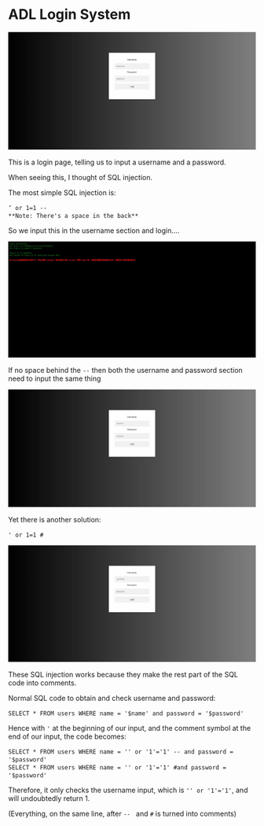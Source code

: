 # ADL Login System

![img](ADLLoginSystem.JPG)

This is a login page, telling us to input a username and a password.

When seeing this, I thought of SQL injection.

The most simple SQL injection is:

	‘ or 1=1 -- 
	**Note: There's a space in the back**

So we input this in the username section and login....

![img2](ADLLoginSystem-SOL.JPG)

If no space behind the `--` then both the username and password section need to input the same thing

![img3](ADLLoginSystem-SOL1.JPG)
	
Yet there is another solution:

	' or 1=1 #
	
![img4](ADLLoginSystem-SOL2.JPG)

These SQL injection works because they make the rest part of the SQL code into comments.


Normal SQL code to obtain and check username and password:

	SELECT * FROM users WHERE name = '$name' and password = '$password'

Hence with `'` at the beginning of our input, and the comment symbol at the end of our input, the code becomes:

	SELECT * FROM users WHERE name = '' or '1'='1' -- and password = '$password'
	SELECT * FROM users WHERE name = '' or '1'='1' #and password = '$password'
	
Therefore, it only checks the username input, which is `'' or '1'='1'`, and will undoubtedly return 1. 

(Everything, on the same line, after `-- ` and `#` is turned into comments)

	

	
